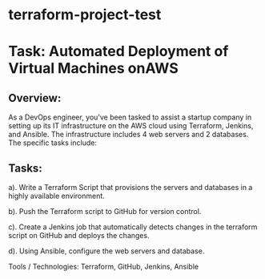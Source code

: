 # terraform-project-test

# Task: Automated Deployment of Virtual Machines onAWS

## Overview: 

As a DevOps engineer, you’ve been tasked to assist a startup company in setting up its 
IT infrastructure on the AWS cloud using Terraform, Jenkins, and Ansible. The infrastructure 
includes 4 web servers and 2 databases. The specific tasks include:

## Tasks:

a). Write a Terraform Script that provisions the servers and databases in a highly available 
environment.

b). Push the Terraform script to GitHub for version control.

c). Create a Jenkins job that automatically detects changes in the terraform script on GitHub and 
deploys the changes.

d). Using Ansible, configure the web servers and database.


Tools / Technologies: Terraform, GitHub, Jenkins, Ansible

